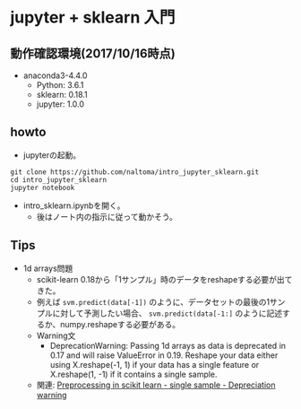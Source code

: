 # jupyter + sklearn 入門
## 動作確認環境(2017/10/16時点)
- anaconda3-4.4.0
  - Python: 3.6.1
  - sklearn: 0.18.1
  - jupyter: 1.0.0

## howto
- jupyterの起動。
```
git clone https://github.com/naltoma/intro_jupyter_sklearn.git
cd intro_jupyter_sklearn
jupyter notebook
```
- intro_sklearn.ipynbを開く。
  - 後はノート内の指示に従って動かそう。

## Tips
- 1d arrays問題
  - scikit-learn 0.18から「1サンプル」時のデータをreshapeする必要が出てきた。
  - 例えば ``svm.predict(data[-1])`` のように、データセットの最後の1サンプルに対して予測したい場合、 ``svm.predict(data[-1:]`` のように記述するか、numpy.reshapeする必要がある。
  - Warning文
    - DeprecationWarning: Passing 1d arrays as data is deprecated in 0.17 and will raise ValueError in 0.19. Reshape your data either using X.reshape(-1, 1) if your data has a single feature or X.reshape(1, -1) if it contains a single sample.
  - 関連: [Preprocessing in scikit learn - single sample - Depreciation warning
](https://stackoverflow.com/questions/35082140/preprocessing-in-scikit-learn-single-sample-depreciation-warning)
